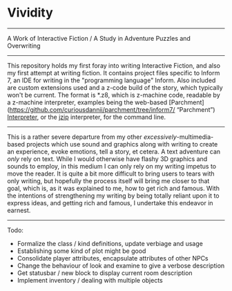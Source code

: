 # Vividity
---
A Work of Interactive Fiction / A Study in Adventure Puzzles and Overwriting

---
This repository holds my first foray into writing Interactive Fiction, and also my first attempt at writing fiction. It contains project files specific to Inform 7, an IDE for writing in the "programming language" Inform. Also included are custom extensions used and a z-code build of the story, which typically won't be current. The format is *.z8, which is z-machine code, readable by a z-machine interpreter, examples being the web-based [Parchment](https://github.com/curiousdannii/parchment/tree/inform7/ “Parchment”) [Interpreter](http://iplayif.com/ "Interpreter"), or the [jzip](http://jzip.sourceforge.net/ "jzip") interpreter, for the command line.

---
This is a rather severe departure from my other _excessively_-multimedia-based projects which use sound and graphics along with writing to create an experience, evoke emotions, tell a story, et cetera. A text adventure can _only_ rely on text. While I would otherwise have flashy 3D graphics and sounds to employ, in this medium I can only rely on my writing impetus to move the reader. It is quite a bit more difficult to bring users to tears with only writing, but hopefully the process itself will bring me closer to that goal, which is, as it was explained to me, how to get rich and famous. With the intentions of strengthening my writing by being totally reliant upon it to express ideas, and getting rich and famous, I undertake this endeavor in earnest.

---
Todo:
- Formalize the class / kind definitions, update verbiage and usage
- Establishing some kind of plot might be good
- Consolidate player attributes, encapsulate attributes of other NPCs
- Change the behaviour of look and examine to give a verbose description
- Get statusbar / new block to display current room description
- Implement inventory / dealing with multiple objects

